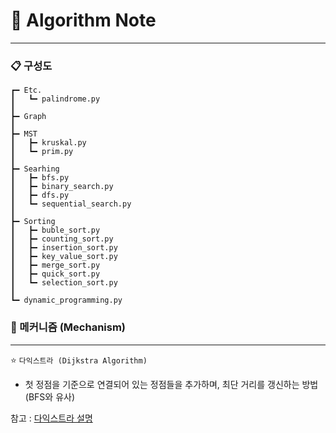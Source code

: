 # 📒 Algorithm Note
---

### 📋 구성도
```
┏━ Etc.
┃   ┗━ palindrome.py
┃
┣━ Graph
┃
┣━ MST
┃   ┣━ kruskal.py
┃   ┗━ prim.py
┃
┣━ Searhing
┃   ┣━ bfs.py
┃   ┣━ binary_search.py
┃   ┣━ dfs.py
┃   ┗━ sequential_search.py
┃
┣━ Sorting
┃   ┣━ buble_sort.py
┃   ┣━ counting_sort.py
┃   ┣━ insertion_sort.py
┃   ┣━ key_value_sort.py
┃   ┣━ merge_sort.py
┃   ┣━ quick_sort.py
┃   ┗━ selection_sort.py
┃
┗━ dynamic_programming.py
```

### 🔎 메커니즘 (Mechanism)
---
⭐️ `다익스트라 (Dijkstra Algorithm)`
- 첫 정점을 기준으로 연결되어 있는 정점들을 추가하며, 최단 거리를 갱신하는 방법 (BFS와 유사)

참고 : [다익스트라 설명](https://www.geeksforgeeks.org/dijkstras-shortest-path-algorithm-greedy-algo-7/?ref=leftbar-rightbar)
